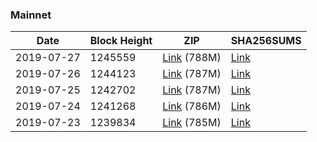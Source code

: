 ### Mainnet

|    Date    | Block Height | ZIP | SHA256SUMS |
| ---------- | ------------ | --- | ---------- |
| 2019-07-27 | 1245559 | [Link](https://s3-ap-southeast-2.amazonaws.com/ion-bootstrap/mainnet/2019-07-27/bootstrap.dat.zip) (788M) | [Link](https://s3-ap-southeast-2.amazonaws.com/ion-bootstrap/mainnet/2019-07-27/SHA256SUMS) |
| 2019-07-26 | 1244123 | [Link](https://s3-ap-southeast-2.amazonaws.com/ion-bootstrap/mainnet/2019-07-26/bootstrap.dat.zip) (787M) | [Link](https://s3-ap-southeast-2.amazonaws.com/ion-bootstrap/mainnet/2019-07-26/SHA256SUMS) |
| 2019-07-25 | 1242702 | [Link](https://s3-ap-southeast-2.amazonaws.com/ion-bootstrap/mainnet/2019-07-25/bootstrap.dat.zip) (787M) | [Link](https://s3-ap-southeast-2.amazonaws.com/ion-bootstrap/mainnet/2019-07-25/SHA256SUMS) |
| 2019-07-24 | 1241268 | [Link](https://s3-ap-southeast-2.amazonaws.com/ion-bootstrap/mainnet/2019-07-24/bootstrap.dat.zip) (786M) | [Link](https://s3-ap-southeast-2.amazonaws.com/ion-bootstrap/mainnet/2019-07-24/SHA256SUMS) |
| 2019-07-23 | 1239834 | [Link](https://s3-ap-southeast-2.amazonaws.com/ion-bootstrap/mainnet/2019-07-23/bootstrap.dat.zip) (785M) | [Link](https://s3-ap-southeast-2.amazonaws.com/ion-bootstrap/mainnet/2019-07-23/SHA256SUMS) |
